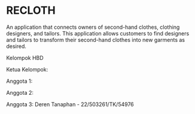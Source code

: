 # RECLOTH

An application that connects owners of second-hand clothes, clothing designers, and tailors. This application allows customers to find designers and tailors to transform their second-hand clothes into new garments as desired. 

Kelompok HBD

Ketua Kelompok:

Anggota 1:

Anggota 2:

Anggota 3: Deren Tanaphan - 22/503261/TK/54976
